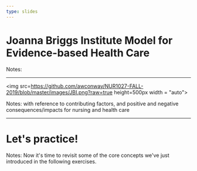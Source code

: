 ```yaml
---
type: slides
---
```


# Joanna Briggs Institute Model for Evidence-based Health Care

Notes: 

---

<img src=https://github.com/awconway/NUR1027-FALL-2019/blob/master/images/JBI.png?raw=true height=500px width = "auto">

Notes: with reference to contributing factors, and positive and negative consequences/impacts for nursing and health care

---

# Let's practice!

Notes: Now it's time to revisit some of the core concepts we've just introduced in the following exercises.
